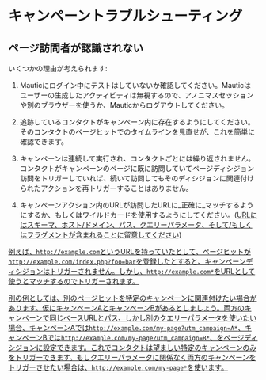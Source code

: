 # キャンペーントラブルシューティング

## ページ訪問者が認識されない

いくつかの理由が考えられます:

1) Mauticにログイン中にテストはしていないか確認してください。Mauticはユーザーの生成したアクティビティは無視するので、アノニマスセッションや別のブラウザーを使うか、Mauticからログアウトしてください。

2) 追跡しているコンタクトがキャンペーン内に存在するようにしてください。そのコンタクトのページヒットでのタイムラインを見直せが、これを簡単に確認できます。

3) キャンペーンは連続して実行され、コンタクトごとには繰り返されません。コンタクトがキャンペーンのページに既に訪問していてページディシジョン訪問をトリガーしていれば、続いて訪問してもそのディシジョンに関連付けられたアクションを再トリガーすることはありません。

4) キャンペーンアクション内のURLが訪問したURLに_正確に_マッチするようにするか、もしくはワイルドカードを使用するようにしてください。(<a href="https://ja.wikipedia.org/wiki/Uniform_Resource_Locator" target="_blank">URLにはスキーマ、ホスト/ドメイン、パス、クエリーパラメータ、そして/もしくはフラグメントが含まれることに留意してください)

例えば、`http://example.com`というURLを持っていたとして、ページヒットが`http://example.com/index.php?foo=bar`を登録したとすると、キャンペーンディシジョンはトリガーされません。しかし、`http://example.com*`をURLとして使うとマッチするのでトリガーされます。

別の例としては、別のページヒットを特定のキャンペーンに関連付けたい場合があります。仮にキャンペーンAとキャンペーンBがあるとしましょう。両方のキャンペーンで同じベースURLとパス、しかし別のクエリーパラメータを使いたい場合、キャンペーンAでは`http://example.com/my-page?utm_campaign=A*`、キャンペーンBでは`http://example.com/my-page?utm_campaign=B*`、をページディシジョンに設定できます。これでコンタクトは望ましい特定のキャンペーンのみをトリガーできます。もしクエリーパラメータに関係なく両方のキャンペーンをトリガーさせたい場合は、`http://example.com/my-page*`を使います。
